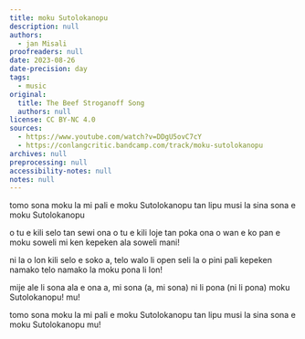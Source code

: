 ```yaml
---
title: moku Sutolokanopu
description: null
authors:
  - jan Misali
proofreaders: null
date: 2023-08-26
date-precision: day
tags:
  - music
original:
  title: The Beef Stroganoff Song
  authors: null
license: CC BY-NC 4.0
sources:
  - https://www.youtube.com/watch?v=DDgU5ovC7cY
  - https://conlangcritic.bandcamp.com/track/moku-sutolokanopu
archives: null
preprocessing: null
accessibility-notes: null
notes: null
---
```


tomo sona moku la mi pali
e moku Sutolokanopu
tan lipu musi la sina sona
e moku Sutolokanopu

o tu e kili selo tan sewi ona
o tu e kili loje tan poka ona
o wan e ko pan e moku soweli
mi ken kepeken ala soweli mani!

ni la o lon kili selo e soko
a, telo walo li open seli la
o pini pali kepeken namako
telo namako la moku pona li lon!

mije ale li sona ala e ona
a, mi sona (a, mi sona)
ni li pona (ni li pona)
moku Sutolokanopu!
mu!

tomo sona moku la mi pali
e moku Sutolokanopu
tan lipu musi la sina sona
e moku Sutolokanopu
mu!
